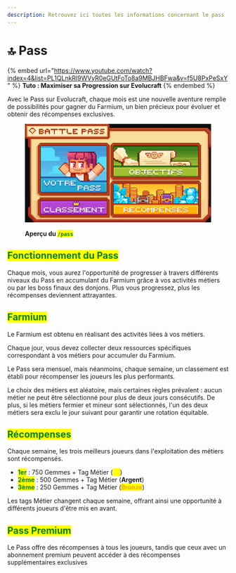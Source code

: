 ```yaml
---
description: Retrouvez ici toutes les informations concernant le pass
---
```


# 🔝 Pass

{% embed url="https://www.youtube.com/watch?index=4&list=PL1QLnkRl9WVyR0eGUtFoTo8a9MBJHBFwa&v=f5U8PxPeSxY" %}
**Tuto : Maximiser sa Progression sur Evolucraft**
{% endembed %}

Avec le Pass sur Evolucraft, chaque mois est une nouvelle aventure remplie de possibilités pour gagner du Farmium, un bien précieux pour évoluer et obtenir des récompenses exclusives.

<figure><img src="../.gitbook/assets/image (20).png" alt=""><figcaption><p><strong>Aperçu du </strong><mark style="color:green;"><strong><code>/pass</code></strong></mark></p></figcaption></figure>

## <mark style="color:green;">**Fonctionnement du Pass**</mark>

Chaque mois, vous aurez l'opportunité de progresser à travers différents niveaux du Pass en accumulant du Farmium grâce à vos activités métiers ou par les boss finaux des donjons. Plus vous progressez, plus les récompenses deviennent attrayantes.

## <mark style="color:green;">Farmium</mark>

Le Farmium est obtenu en réalisant des activités liées à vos métiers.&#x20;

Chaque jour, vous devez collecter deux ressources spécifiques correspondant à vos métiers pour accumuler du Farmium.

Le Pass sera mensuel, mais néanmoins, chaque semaine, un classement est établi pour récompenser les joueurs les plus performants.

Le choix des métiers est aléatoire, mais certaines règles prévalent : aucun métier ne peut être sélectionné pour plus de deux jours consécutifs. De plus, si les métiers fermier et mineur sont sélectionnés, l'un des deux métiers sera exclu le jour suivant pour garantir une rotation équitable.

## <mark style="color:green;">**Récompenses**</mark>

Chaque semaine, les trois meilleurs joueurs dans l'exploitation des métiers sont récompensés.

* <mark style="color:green;">**1er**</mark> : 750 Gemmes + Tag Métier (<mark style="color:yellow;">**Or**</mark>)
* <mark style="color:green;">**2ème**</mark> : 500 Gemmes + Tag Métier (**Argent**)
* <mark style="color:green;">**3ème**</mark> : 250 Gemmes + Tag Métier (<mark style="color:orange;">**Bronze**</mark>)

Les tags Métier changent chaque semaine, offrant ainsi une opportunité à différents joueurs d'être mis en avant.

## <mark style="color:green;">Pass Premium</mark>

Le Pass offre des récompenses à tous les joueurs, tandis que ceux avec un abonnement premium peuvent accéder à des récompenses supplémentaires exclusives
